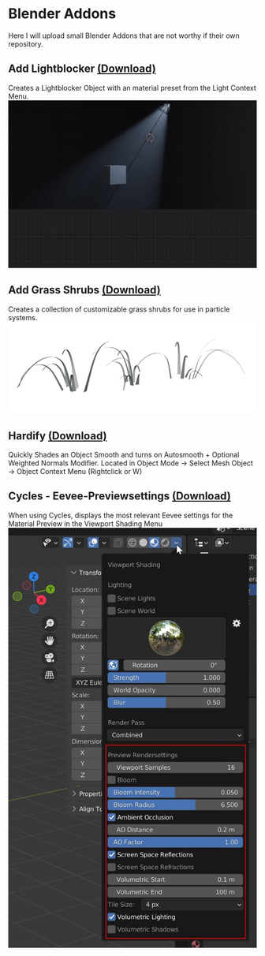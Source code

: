 # Blender Addons
Here I will upload small Blender Addons that are not worthy if their own repository.

## Add Lightblocker [(Download)](https://raw.githubusercontent.com/SimonStorlSchulke/blender-addons/master/add_lightblocker.py)
Creates a Lightblocker Object with an material preset from the Light Context Menu.
![lightblocker](./doc/add_lightblocker.gif)

## Add Grass Shrubs [(Download)](https://raw.githubusercontent.com/SimonStorlSchulke/blender-addons/master/add_grass_shrubs.py)
Creates a collection of customizable grass shrubs for use in particle systems.
![Grass Shrub](./doc/add_grass_shrubs.png)

## Hardify [(Download)](https://raw.githubusercontent.com/SimonStorlSchulke/blender-addons/master/hardify.py)
Quickly Shades an Object Smooth and turns on Autosmooth + Optional Weighted Normals Modifier. Located in Object Mode → Select Mesh Object → Object Context Menu (Rightclick or W)

## Cycles - Eevee-Previewsettings [(Download)](https://raw.githubusercontent.com/SimonStorlSchulke/blender-addons/master/cycles_eevee-previewsettings.py)
When using Cycles, displays the most relevant Eevee settings for the Material Preview in the Viewport Shading Menu  
![previewsettings](./doc/previewsettings.jpg)
